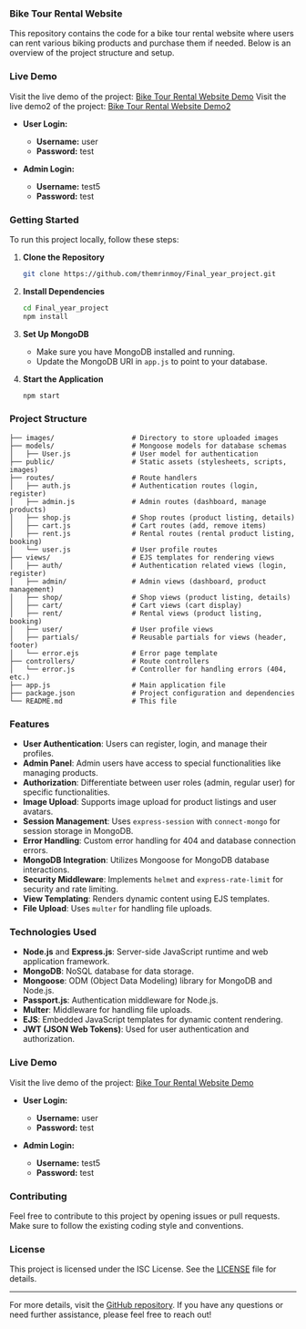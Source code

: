 ### Bike Tour Rental Website

This repository contains the code for a bike tour rental website where users can rent various biking products and purchase them if needed. Below is an overview of the project structure and setup.

### Live Demo

Visit the live demo of the project: [Bike Tour Rental Website Demo](https://final-year-project-1tl6.onrender.com/)
Visit the live demo2 of the project: [Bike Tour Rental Website Demo2](https://gearx.mrinmoy.org/)


- **User Login:**
  - **Username:** user
  - **Password:** test

- **Admin Login:**
  - **Username:** test5
  - **Password:** test

### Getting Started

To run this project locally, follow these steps:

1. **Clone the Repository**
   ```bash
   git clone https://github.com/themrinmoy/Final_year_project.git
   ```

2. **Install Dependencies**
   ```bash
   cd Final_year_project
   npm install
   ```

3. **Set Up MongoDB**
   - Make sure you have MongoDB installed and running.
   - Update the MongoDB URI in `app.js` to point to your database.

4. **Start the Application**
   ```bash
   npm start
   ```

### Project Structure

```
├── images/                   # Directory to store uploaded images
├── models/                   # Mongoose models for database schemas
│   ├── User.js               # User model for authentication
├── public/                   # Static assets (stylesheets, scripts, images)
├── routes/                   # Route handlers
│   ├── auth.js               # Authentication routes (login, register)
│   ├── admin.js              # Admin routes (dashboard, manage products)
│   ├── shop.js               # Shop routes (product listing, details)
│   ├── cart.js               # Cart routes (add, remove items)
│   ├── rent.js               # Rental routes (rental product listing, booking)
│   └── user.js               # User profile routes
├── views/                    # EJS templates for rendering views
│   ├── auth/                 # Authentication related views (login, register)
│   ├── admin/                # Admin views (dashboard, product management)
│   ├── shop/                 # Shop views (product listing, details)
│   ├── cart/                 # Cart views (cart display)
│   ├── rent/                 # Rental views (product listing, booking)
│   ├── user/                 # User profile views
│   ├── partials/             # Reusable partials for views (header, footer)
│   └── error.ejs             # Error page template
├── controllers/              # Route controllers
│   └── error.js              # Controller for handling errors (404, etc.)
├── app.js                    # Main application file
├── package.json              # Project configuration and dependencies
└── README.md                 # This file
```

### Features

- **User Authentication**: Users can register, login, and manage their profiles.
- **Admin Panel**: Admin users have access to special functionalities like managing products.
- **Authorization**: Differentiate between user roles (admin, regular user) for specific functionalities.
- **Image Upload**: Supports image upload for product listings and user avatars.
- **Session Management**: Uses `express-session` with `connect-mongo` for session storage in MongoDB.
- **Error Handling**: Custom error handling for 404 and database connection errors.
- **MongoDB Integration**: Utilizes Mongoose for MongoDB database interactions.
- **Security Middleware**: Implements `helmet` and `express-rate-limit` for security and rate limiting.
- **View Templating**: Renders dynamic content using EJS templates.
- **File Upload**: Uses `multer` for handling file uploads.

### Technologies Used

- **Node.js** and **Express.js**: Server-side JavaScript runtime and web application framework.
- **MongoDB**: NoSQL database for data storage.
- **Mongoose**: ODM (Object Data Modeling) library for MongoDB and Node.js.
- **Passport.js**: Authentication middleware for Node.js.
- **Multer**: Middleware for handling file uploads.
- **EJS**: Embedded JavaScript templates for dynamic content rendering.
- **JWT (JSON Web Tokens)**: Used for user authentication and authorization.

### Live Demo

Visit the live demo of the project: [Bike Tour Rental Website Demo](https://final-year-project-1tl6.onrender.com/)

- **User Login:**
  - **Username:** user
  - **Password:** test

- **Admin Login:**
  - **Username:** test5
  - **Password:** test

### Contributing

Feel free to contribute to this project by opening issues or pull requests. Make sure to follow the existing coding style and conventions.

### License

This project is licensed under the ISC License. See the [LICENSE](LICENSE) file for details.

---

For more details, visit the [GitHub repository](https://github.com/themrinmoy/Final_year_project#readme). If you have any questions or need further assistance, please feel free to reach out!
